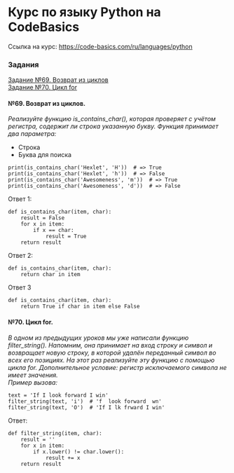 # Курс по языку Python на CodeBasics
Ссылка на курс: https://code-basics.com/ru/languages/python  

### Задания
[Задание №69. Возврат из циклов](#№69)   
[Задание №70. Цикл for](#№70)   




<a id="№69"></a>
#### №69. Возврат из циклов.

*Реализуйте функцию is_contains_char(), которая проверяет с учётом регистра, содержит ли строка указанную букву. Функция принимает два параметра:*   
- Строка   
- Буква для поиска

```
print(is_contains_char('Hexlet', 'H'))  # => True
print(is_contains_char('Hexlet', 'h'))  # => False
print(is_contains_char('Awesomeness', 'm'))  # => True
print(is_contains_char('Awesomeness', 'd'))  # => False
```
Ответ 1:
```
def is_contains_char(item, char):
    result = False
    for x in item:
        if x == char:
            result = True
    return result
```
Ответ 2:
```
def is_contains_char(item, char):
    return char in item
```
Ответ 3
```
def is_contains_char(item, char):
    return True if char in item else False
```



<a id="№70"></a>
#### №70. Цикл for.

*В одном из предыдущих уроков мы уже написали функцию filter_string(). Напомним, она принимает на вход строку и символ и возвращает новую строку, в которой удалён переданный символ во всех его позициях. На этот раз реализуйте эту функцию с помощью цикла for. Дополнительное условие: регистр исключаемого символа не имеет значения.  
Пример вызова:*   
```
text = 'If I look forward I win'   
filter_string(text, 'i')  # 'f  look forward  wn'   
filter_string(text, 'O')  # 'If I lk frward I win'
```
Ответ:  

```
def filter_string(item, char):   
    result = ''   
    for x in item:   
        if x.lower() != char.lower():   
            result += x   
    return result
```
